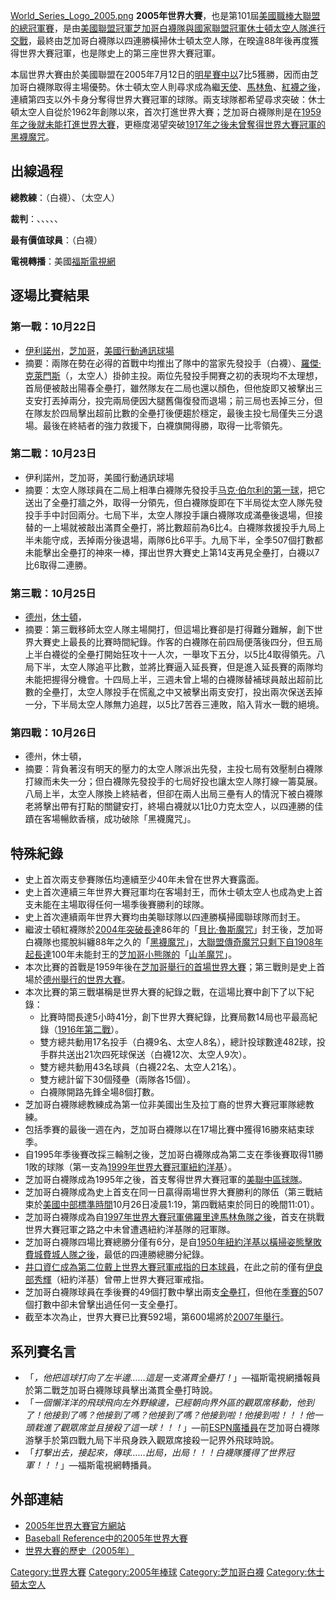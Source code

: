 [World_Series_Logo_2005.png](https://zh.wikipedia.org/wiki/File:World_Series_Logo_2005.png "fig:World_Series_Logo_2005.png")
**2005年世界大賽**，也是第101屆[美國職棒大聯盟的總冠軍賽](../Page/美國職棒大聯盟.md "wikilink")，是由[美國聯盟冠軍](../Page/美國聯盟.md "wikilink")[芝加哥白襪隊與](../Page/芝加哥白襪.md "wikilink")[國家聯盟冠軍](../Page/國家聯盟.md "wikilink")[休士頓太空人隊進行交戰](../Page/休士頓太空人.md "wikilink")，最終由芝加哥白襪隊以四連勝橫掃休士頓太空人隊，在暌違88年後再度獲得世界大賽冠軍，也是隊史上的第三座世界大賽冠軍。

本屆世界大賽由於美國聯盟在2005年7月12日的[明星賽中以](../Page/2005年美國職棒大聯盟明星賽.md "wikilink")7比5獲勝，因而由芝加哥白襪隊取得主場優勢。休士頓太空人則尋求成為繼[天使](../Page/洛杉磯安那罕天使.md "wikilink")、[馬林魚](../Page/佛羅里達馬林魚.md "wikilink")、[紅襪之後](../Page/波士頓紅襪.md "wikilink")，連續第四支以外卡身分奪得世界大賽冠軍的球隊。兩支球隊都希望尋求突破：休士頓太空人自從於1962年創隊以來，首次打進世界大賽；芝加哥白襪隊則是在[1959年之後就未能打進世界大賽](../Page/1959年世界大賽.md "wikilink")，更極度渴望突破[1917年之後未曾奪得世界大賽冠軍的](../Page/1917年世界大賽.md "wikilink")[黑襪魔咒](../Page/黑襪事件.md "wikilink")。

## 出線過程

**總教練**：（白襪）、（太空人）

**裁判**：、、、、、

**最有價值球員**：（白襪）

**電視轉播**：美國[福斯電視網](../Page/福斯電視網.md "wikilink")

## 逐場比賽結果

### 第一戰：10月22日

  - [伊利諾州](../Page/伊利諾州.md "wikilink")，[芝加哥](../Page/芝加哥.md "wikilink")，[美國行動通訊球場](../Page/美國行動通訊球場.md "wikilink")
  - 摘要：兩隊在勢在必得的首戰中均推出了隊中的當家先發投手（白襪）、[羅傑·克萊門斯](../Page/羅傑·克萊門斯.md "wikilink")（，太空人）掛帥主投。兩位先發投手開賽之初的表現均不太理想，首局便被敲出陽春全壘打，雖然隊友在二局也還以顏色，但他旋即又被擊出三支安打丟掉兩分，投完兩局便因大腿舊傷復發而退場；前三局也丟掉三分，但在隊友於四局擊出超前比數的全壘打後便趨於穩定，最後主投七局僅失三分退場。最後在終結者的強力救援下，白襪旗開得勝，取得一比零領先。

### 第二戰：10月23日

  - 伊利諾州，芝加哥，美國行動通訊球場
  - 摘要：太空人隊球員在二局上相準白襪隊先發投手[马克·伯尔利的第一球](../Page/马克·伯尔利.md "wikilink")，把它送出了全壘打牆之外，取得一分領先，但白襪隊旋即在下半局從太空人隊先發投手手中討回兩分。七局下半，太空人隊投手讓白襪隊攻成滿壘後退場，但接替的一上場就被敲出滿貫全壘打，將比數超前為6比4。白襪隊救援投手九局上半未能守成，丟掉兩分後退場，兩隊6比6平手。九局下半，全季507個打數都未能擊出全壘打的神來一棒，揮出世界大賽史上第14支再見全壘打，白襪以7比6取得二連勝。

### 第三戰：10月25日

  - [德州](../Page/德州.md "wikilink")，[休士頓](../Page/休士頓.md "wikilink")，
  - 摘要：第三戰移師太空人隊主場開打，但這場比賽卻是打得難分難解，創下世界大賽史上最長的比賽時間紀錄。作客的白襪隊在前四局便落後四分，但五局上半白襪從的全壘打開始狂攻十一人次，一舉攻下五分，以5比4取得領先。八局下半，太空人隊追平比數，並將比賽逼入延長賽，但是進入延長賽的兩隊均未能把握得分機會。十四局上半，三週未曾上場的白襪隊替補球員敲出超前比數的全壘打，太空人隊投手在慌亂之中又被擊出兩支安打，投出兩次保送丟掉一分，下半局太空人隊無力追趕，以5比7苦吞三連敗，陷入背水一戰的絕境。

### 第四戰：10月26日

  - 德州，休士頓，
  - 摘要：背負著沒有明天的壓力的太空人隊派出先發，主投七局有效壓制白襪隊打線而未失一分；但白襪隊先發投手的七局好投也讓太空人隊打線一籌莫展。八局上半，太空人隊換上終結者，但卻在兩人出局三壘有人的情況下被白襪隊老將擊出帶有打點的關鍵安打，終場白襪就以1比0力克太空人，以四連勝的佳蹟在客場暢飲香檳，成功破除「黑襪魔咒」。

## 特殊紀錄

  - 史上首次兩支參賽隊伍均連續至少40年未曾在世界大賽露面。
  - 史上首次連續三年世界大賽冠軍均在客場封王，而休士頓太空人也成為史上首支未能在主場取得任何一場季後賽勝利的球隊。
  - 史上首次連續兩年世界大賽均由美聯球隊以四連勝橫掃國聯球隊而封王。
  - 繼波士頓紅襪隊於[2004年突破長達](../Page/2004年世界大賽.md "wikilink")86年的「[貝比·魯斯魔咒](../Page/貝比·魯斯.md "wikilink")」封王後，芝加哥白襪隊也擺脫糾纏88年之久的「[黑襪魔咒](../Page/黑襪醜聞.md "wikilink")」，[大聯盟傳奇魔咒只剩下自](../Page/大聯盟傳奇魔咒.md "wikilink")[1908年起長達](../Page/1908年世界大賽.md "wikilink")100年未能封王的[芝加哥小熊隊的](../Page/芝加哥小熊.md "wikilink")「[山羊魔咒](../Page/山羊魔咒.md "wikilink")」。
  - 本次比賽的首戰是1959年後在[芝加哥舉行的首場世界大賽](../Page/芝加哥.md "wikilink")；第三戰則是史上首場於[德州舉行的世界大賽](../Page/德州.md "wikilink")。
  - 本次比賽的第三戰堪稱是世界大賽的紀錄之戰，在這場比賽中創下了以下紀錄：
      - 比賽時間長達5小時41分，創下世界大賽紀錄，比賽局數14局也平最高紀錄（[1916年第二戰](../Page/1916年世界大賽.md "wikilink")）。
      - 雙方總共動用17名投手（白襪9名、太空人8名），總計投球數達482球，投手群共送出21次四死球保送（白襪12次、太空人9次）。
      - 雙方總共動用43名球員（白襪22名、太空人21名）。
      - 雙方總計留下30個殘壘（兩隊各15個）。
      - 白襪隊開路先鋒全場8個打數。
  - 芝加哥白襪隊總教練成為第一位非美國出生及拉丁裔的世界大賽冠軍隊總教練。
  - 包括季賽的最後一週在內，芝加哥白襪隊以在17場比賽中獲得16勝來結束球季。
  - 自1995年季後賽改採三輪制之後，芝加哥白襪隊成為第二支在季後賽取得11勝1敗的球隊（第一支為[1999年世界大賽冠軍](../Page/1999年世界大賽.md "wikilink")[紐約洋基](../Page/紐約洋基.md "wikilink")）。
  - 芝加哥白襪隊成為1995年之後，首支奪得世界大賽冠軍的[美聯中區球隊](../Page/美國聯盟中區.md "wikilink")。
  - 芝加哥白襪隊成為史上首支在同一日贏得兩場世界大賽勝利的隊伍（第三戰結束於[美國中部標準時間](../Page/美國時區.md "wikilink")10月26日凌晨1:19，第四戰結束於同日的晚間11:01）。
  - 芝加哥白襪隊成為自[1997年世界大賽冠軍](../Page/1997年世界大賽.md "wikilink")[佛羅里達馬林魚隊之後](../Page/佛羅里達馬林魚.md "wikilink")，首支在挑戰世界大賽冠軍之路之中未曾遭遇紐約洋基隊的冠軍隊。
  - 芝加哥白襪隊四場比賽總勝分僅有6分，是自[1950年紐約洋基以橫掃姿態擊敗](../Page/1950年世界大賽.md "wikilink")[費城費城人隊之後](../Page/費城費城人.md "wikilink")，最低的四連勝總勝分紀錄。
  - [井口資仁成為第二位戴上世界大賽冠軍戒指的日本球員](../Page/井口資仁.md "wikilink")，在此之前的僅有[伊良部秀輝](../Page/伊良部秀輝.md "wikilink")（紐約洋基）曾帶上世界大賽冠軍戒指。
  - 芝加哥白襪隊球員在季後賽的49個打數中擊出兩支[全壘打](../Page/全壘打.md "wikilink")，但他在[季賽的](../Page/2005年美國職棒大聯盟季賽.md "wikilink")507個打數中卻未曾擊出過任何一支全壘打。
  - 截至本次為止，世界大賽已比賽592場，第600場將於[2007年舉行](../Page/2007年世界大賽.md "wikilink")。

## 系列賽名言

  - 「*，他把這球打向了左半邊……這是一支滿貫全壘打！*」—福斯電視網播報員於第二戰芝加哥白襪隊球員擊出滿貫全壘打時說。
  - 「*一個懶洋洋的飛球飛向左外野線邊，已經朝向界外區的觀眾席移動，他到了！他接到了嗎？他接到了嗎？他接到了嗎？他接到啦！他接到啦！！！他一頭栽進了觀眾席並且接殺了這一球！！！*」—前[ESPN廣播員](../Page/ESPN.md "wikilink")在芝加哥白襪隊游擊手於第四戰九局下半飛身跌入觀眾席接殺一記界外飛球時說。
  - 「*打擊出去，接起來，傳球……出局，出局！！！白襪隊獲得了世界冠軍！！！*」—福斯電視網轉播員。

## 外部連結

  - [2005年世界大賽官方網站](http://mlb.mlb.com/NASApp/mlb/mlb/ps/y2005/index.jsp)
  - [Baseball
    Reference中的2005年世界大賽](http://www.baseball-reference.com/postseason/2005_WS.shtml)
  - [世界大賽的歷史（2005年）](https://web.archive.org/web/20071101032317/http://www.sportingnews.com/archives/worldseries/2005.html)

[Category:世界大賽](https://zh.wikipedia.org/wiki/Category:世界大賽 "wikilink")
[Category:2005年棒球](https://zh.wikipedia.org/wiki/Category:2005年棒球 "wikilink")
[Category:芝加哥白襪](https://zh.wikipedia.org/wiki/Category:芝加哥白襪 "wikilink")
[Category:休士頓太空人](https://zh.wikipedia.org/wiki/Category:休士頓太空人 "wikilink")